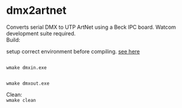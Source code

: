 # dmx2artnet
Converts serial DMX to UTP ArtNet using a Beck IPC board. Watcom development suite required.<br />
Build:<br />

setup correct environment before compiling.
[see here](https://tkkrlab.nl/wiki/Aan_de_slag_met_Beck-board)

<code>
wmake dmxin.exe

wmake dmxout.exe
</code>

Clean:<br />
<code>wmake clean</code>
